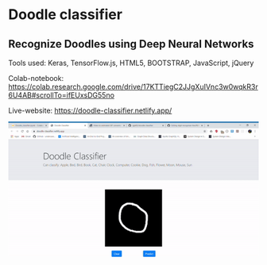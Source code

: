 # Doodle classifier
## Recognize Doodles using Deep Neural Networks

Tools used: Keras, TensorFlow.js, HTML5, BOOTSTRAP, JavaScript, jQuery

Colab-notebook: https://colab.research.google.com/drive/17KTTiegC2JJgXuIVnc3w0wqkR3r6U4AB#scrollTo=ifEUxsDG55no

Live-website: https://doodle-classifier.netlify.app/

![alt text](https://github.com/ujjal02/doodle-classifier/blob/master/demo/cat-demo.gif)
